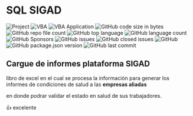 
# SQL SIGAD

![Project](https://img.shields.io/badge/Project-SOANDES-rgb(255,255,255)?labelColor=rgba(9,95,154,255)&logo=simple-icons&logoColor=rgba(9,120,154,255)) ![VBA](https://img.shields.io/badge/VBA-SQL%20SIGAD-rgb(25,63,102)?labelColor=rgb(37,150,190)&logo=OpenProject&logoColor=rgba(9,120,154,255)) ![VBA Application](https://img.shields.io/badge/VBA%20Application-EXCEL-rgb(25,63,102)?labelColor=rgb(0,0,0)&logo=World-Health-Organization&logoColor=rgba(9,120,154,255)) ![GitHub code size in bytes](https://img.shields.io/github/languages/code-size/owercamp/Queries-SQL-SIGAD) ![GitHub repo file count](https://img.shields.io/github/directory-file-count/owercamp/Queries-SQL-SIGAD?color=green) ![GitHub top language](https://img.shields.io/github/languages/top/owercamp/Queries-SQL-SIGAD?color=yellowgreen) ![GitHub language count](https://img.shields.io/github/languages/count/owercamp/Queries-SQL-SIGAD?color=orange) ![GitHub Sponsors](https://img.shields.io/github/sponsors/owercamp) ![GitHub issues](https://img.shields.io/github/issues/owercamp/Queries-SQL-SIGAD) ![GitHub closed issues](https://img.shields.io/github/issues-closed/owercamp/Queries-SQL-SIGAD) ![GitHub](https://img.shields.io/github/license/owercamp/Queries-SQL-SIGAD) ![GitHub package.json version](https://img.shields.io/github/package-json/v/owercamp/Queries-SQL-SIGAD) ![GitHub last commit](https://img.shields.io/github/last-commit/owercamp/Queries-SQL-SIGAD)

## Cargue de informes plataforma SIGAD

libro de excel en el cual se procesa la información para generar los informes de condiciones de salud a las **empresas aliadas**

en donde podrar validar el estado en salud de sus trabajadores.

:+1: excelente

